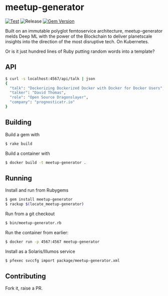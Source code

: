# meetup-generator

[![Test](https://github.com/snltd/meetup-generator/actions/workflows/test.yml/badge.svg?branch=master)](https://github.com/snltd/meetup-generator/actions/workflows/test.yml) ![Release](https://github.com/snltd/meetup-generator/workflows/Release/badge.svg) [![Gem Version](https://badge.fury.io/rb/meetup-generator.svg)](https://badge.fury.io/rb/meetup-generator)

Built on an immutable polyglot femtoservice architecture, meetup-generator
melds Deep ML with the power of the Blockchain to deliver planetscale insights
into the direction of the most disruptive tech. On Kubernetes.

Or is it just hundred lines of Ruby putting random words into a template?

## API

```sh
$ curl -s localhost:4567/api/talk | json
{
  "talk": "Dockerizing Dockerized Docker with Docker for Docker Users",
  "talker": "David Thomas",
  "role": "Open Source Dragonslayer",
  "company": "prognosticatr.io"
}
```

## Building

Build a gem with

```sh
$ rake build
```

Build a container with

```sh
$ docker build -t meetup-generator .
```

## Running

Install and run from Rubygems

```sh
$ gem install meetup-generator
$ rackup $(locate_meetup-generator)
```

Run from a git checkout

```sh
$ bin/meetup-generator.rb
```

Run the container from earlier:

```sh
$ docker run -p 4567:4567 meetup-generator
```

Install as a Solaris/Illumos service

```sh
$ pfexec svccfg import package/meetup-generator.xml
```

## Contributing

Fork it, raise a PR.
